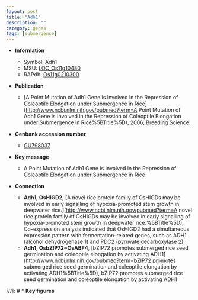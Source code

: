 ```yaml
---
layout: post
title: "Adh1"
description: ""
category: genes
tags: [submergence]
---
```


* **Information**  
    + Symbol: Adh1  
    + MSU: [LOC_Os11g10480](http://rice.uga.edu/cgi-bin/ORF_infopage.cgi?orf=LOC_Os11g10480)  
    + RAPdb: [Os11g0210300](http://rapdb.dna.affrc.go.jp/viewer/gbrowse_details/irgsp1?name=Os11g0210300)  

* **Publication**  
    + [A Point Mutation of Adh1 Gene is Involved in the Repression of Coleoptile Elongation under Submergence in Rice](http://www.ncbi.nlm.nih.gov/pubmed?term=A Point Mutation of Adh1 Gene is Involved in the Repression of Coleoptile Elongation under Submergence in Rice%5BTitle%5D), 2006, Breeding Science.

* **Genbank accession number**  
    + [GU798037](http://www.ncbi.nlm.nih.gov/nuccore/GU798037)

* **Key message**  
    + A Point Mutation of Adh1 Gene is Involved in the Repression of Coleoptile Elongation under Submergence in Rice

* **Connection**  
    + __Adh1__, __OsHIGD2__, [A novel rice protein family of OsHIGDs may be involved in early signalling of hypoxia-promoted stem growth in deepwater rice.](http://www.ncbi.nlm.nih.gov/pubmed?term=A novel rice protein family of OsHIGDs may be involved in early signalling of hypoxia-promoted stem growth in deepwater rice.%5BTitle%5D), Co-expression analysis indicated that OsHIGD2 had a simultaneous expression pattern with fermentation-related genes, such as ADH1 (alcohol dehydrogenase 1) and PDC2 (pyruvate decarboxylase 2)
    + __Adh1__, __OsbZIP72~OsABF4__, [bZIP72 promotes submerged rice seed germination and coleoptile elongation by activating ADH1](http://www.ncbi.nlm.nih.gov/pubmed?term=bZIP72 promotes submerged rice seed germination and coleoptile elongation by activating ADH1%5BTitle%5D), bZIP72 promotes submerged rice seed germination and coleoptile elongation by activating ADH1

[//]: # * **Key figures**  


